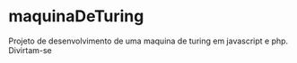 # maquinaDeTuring
Projeto de desenvolvimento de uma maquina de turing em javascript e php.
Divirtam-se
